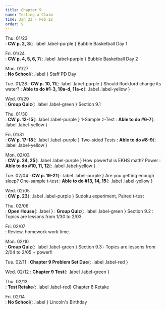 ```yaml
---
title: Chapter 9
name: Testing a Claim
time: Jan 23 - Feb 12
order: 9
---
```


<!-- : **Standard 2.1**{: .label .label-yellow }
: **CW pp. 3, 4**{: .label .label-purple }
: **Group Quiz**{: .label .label-green } Section 2.1
: **Test Retake**{: .label .label-red} Chapter 4 Retake
: **No School**{: .label } Staff PD Day
: Practice
: **Chapter 2 Test**{: .label .label-green }
: **Chapter 2 Retake on Wed, 10/18**{: .label .label-red } -->


Thu. 01/23	
: **CW p. 2, 3**{: .label .label-purple } Bubble Basketball Day 1

Fri. 01/24	
: **CW p. 4, 5, 6, 7**{: .label .label-purple } Bubble Basketball Day 2
	
	
Mon. 01/27	
: **No School**{: .label } Staff PD Day

Tue. 01/28
: **CW p. 10, 11**{: .label .label-purple } Should Rockford change its water?
: **Able to do #1-3, 10a-d, 11a-c**{: .label .label-yellow }

Wed. 01/29	
: **Group Quiz**{: .label .label-green } Section 9.1

Thu. 01/30	
: **CW p. 12-15**{: .label .label-purple } 1-Sample z-Test
: **Able to do #6-7**{: .label .label-yellow }

Fri. 01/31	
: **CW p. 17-18**{: .label .label-purple } Two-sided Tests
: **Able to do #8-9**{: .label .label-yellow }
	
Mon. 02/03	
: **CW p. 24, 25**{: .label .label-purple } How powerful is EKHS math? Power
: **Able to do #10, 11, 12**{: .label .label-yellow }

Tue. 02/04
: **CW p. 19-21**{: .label .label-purple } Are you getting enough sleep? One-sample t-test
: **Able to do #13, 14, 15**{: .label .label-yellow }

Wed. 02/05	
: **CW p. 23**{: .label .label-purple } Sudoku experiment, Paired t-test

Thu. 02/06	
: **Open House**{: .label }
: **Group Quiz**{: .label .label-green } Section 9.2
: Topics are lessons from 1/30 to 2/03

Fri. 02/07	
: Review, homework work time.
	
Mon. 02/10	
: **Group Quiz**{: .label .label-green } Section 9.3
: Topics are lessons from 2/04 to 2/05 + power!!

Tue. 02/11
: **Chapter 9 Problem Set Due**{: .label .label-red } 

Wed. 02/12
: **Chapter 9 Test**{: .label .label-green }

Thu. 02/13	
: **Test Retake**{: .label .label-red} Chapter 8 Retake

Fri. 02/14	
: **No School**{: .label } Lincoln's Birthday
	